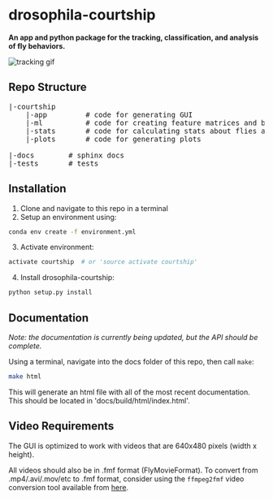 
# drosophila-courtship

**An app and python package for the tracking, classification, and analysis of fly behaviors.**

![tracking gif](docs/source/_static/s1-vid.gif)

## Repo Structure

<pre>
|-courtship
    |-app         # code for generating GUI
    |-ml          # code for creating feature matrices and behavioral classifiers
    |-stats       # code for calculating stats about flies and their behaviors
    |-plots       # code for generating plots

|-docs        # sphinx docs
|-tests       # tests
</pre>

## Installation

1. Clone and navigate to this repo in a terminal
2. Setup an environment using:

~~~bash
conda env create -f environment.yml
~~~

3. Activate environment:

~~~bash
activate courtship  # or 'source activate courtship'
~~~

4. Install drosophila-courtship:

~~~bash
python setup.py install
~~~


## Documentation

*Note: the documentation is currently being updated, but the API should be complete.*

Using a terminal, navigate into the docs folder of this repo, then call `make`:

~~~bash
make html
~~~

This will generate an html file with all of the most recent documentation. This should be located in 'docs/build/html/index.html'.


## Video Requirements

The GUI is optimized to work with videos that are 640x480 pixels (width x height). 

All videos should also be in .fmf format (FlyMovieFormat). To convert from .mp4/.avi/.mov/etc to .fmf format, consider using the `ffmpeg2fmf` video conversion tool available from [here](http://code.astraw.com/projects/motmot/fly-movie-format.html).
